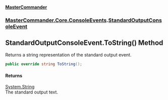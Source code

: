 #### [MasterCommander](MasterCommander.md 'MasterCommander')
### [MasterCommander.Core.ConsoleEvents](MasterCommander.Core.ConsoleEvents.md 'MasterCommander.Core.ConsoleEvents').[StandardOutputConsoleEvent](StandardOutputConsoleEvent.md 'MasterCommander.Core.ConsoleEvents.StandardOutputConsoleEvent')

## StandardOutputConsoleEvent.ToString() Method

Returns a string representation of the standard output event.

```csharp
public override string ToString();
```

#### Returns
[System.String](https://docs.microsoft.com/en-us/dotnet/api/System.String 'System.String')  
The standard output text.